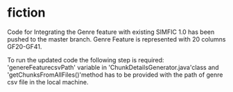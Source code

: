 # fiction

Code for Integrating the Genre feature with existing SIMFIC 1.0 has been pushed to the master branch.
Genre Feature is represented with 20 columns GF20-GF41.

To run the updated code the following step is required:
'genereFeaturecsvPath' variable in 'ChunkDetailsGenerator.java'class and 'getChunksFromAllFiles()'method
has to be provided with the path of  genre csv file in the local machine.

 
